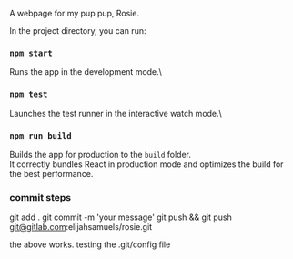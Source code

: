 A webpage for my pup pup, Rosie.

In the project directory, you can run:

### `npm start`

Runs the app in the development mode.\

### `npm test`

Launches the test runner in the interactive watch mode.\

### `npm run build`

Builds the app for production to the `build` folder.\
It correctly bundles React in production mode and optimizes the build for the best performance.


### commit steps
git add .
git commit -m 'your message'
git push && git push git@gitlab.com:elijahsamuels/rosie.git

the above works. testing the .git/config file